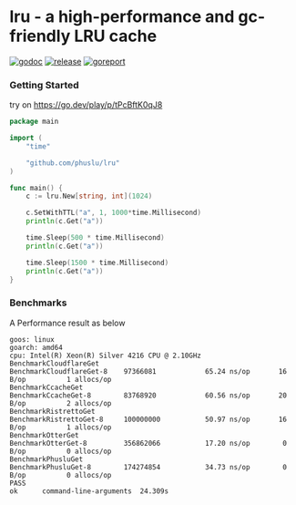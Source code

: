# lru - a high-performance and gc-friendly LRU cache

[![godoc][godoc-img]][godoc] [![release][release-img]][release] [![goreport][goreport-img]][goreport]

### Getting Started

try on https://go.dev/play/p/tPcBftK0qJ8
```go
package main

import (
	"time"

	"github.com/phuslu/lru"
)

func main() {
	c := lru.New[string, int](1024)

	c.SetWithTTL("a", 1, 1000*time.Millisecond)
	println(c.Get("a"))

	time.Sleep(500 * time.Millisecond)
	println(c.Get("a"))

	time.Sleep(1500 * time.Millisecond)
	println(c.Get("a"))
}
```

### Benchmarks

A Performance result as below
```
goos: linux
goarch: amd64
cpu: Intel(R) Xeon(R) Silver 4216 CPU @ 2.10GHz
BenchmarkCloudflareGet
BenchmarkCloudflareGet-8   	97366081	        65.24 ns/op	      16 B/op	       1 allocs/op
BenchmarkCcacheGet
BenchmarkCcacheGet-8       	83768920	        60.56 ns/op	      20 B/op	       2 allocs/op
BenchmarkRistrettoGet
BenchmarkRistrettoGet-8    	100000000	        50.97 ns/op	      16 B/op	       1 allocs/op
BenchmarkOtterGet
BenchmarkOtterGet-8        	356862066	        17.20 ns/op	       0 B/op	       0 allocs/op
BenchmarkPhusluGet
BenchmarkPhusluGet-8       	174274854	        34.73 ns/op	       0 B/op	       0 allocs/op
PASS
ok  	command-line-arguments	24.309s
```

[godoc-img]: http://img.shields.io/badge/godoc-reference-blue.svg
[godoc]: https://godoc.org/github.com/phuslu/lru
[release-img]: https://img.shields.io/github/v/tag/phuslu/lru?label=release
[release]: https://github.com/phuslu/lru/releases
[goreport-img]: https://goreportcard.com/badge/github.com/phuslu/lru
[goreport]: https://goreportcard.com/report/github.com/phuslu/lru
